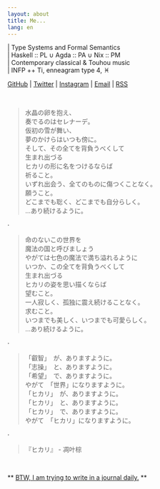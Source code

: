 ```yaml
---
layout: about
title: Me...
lang: en
---
```


| Type Systems and Formal Semantics  
| Haskell :: PL ∪ Agda :: PA ∪ Nix :: PM  
| Contemporary classical & Touhou music  
| INFP ++ Ti, enneagram type 4, ♓︎

[GitHub](https://github.com/raptazure) | [Twitter](https://twitter.com/raptazure) | [Instagram](https://www.instagram.com/raptazure/) | [Email](mailto:hermit0x9@outlook.com) | [RSS](https://raptazure.github.io/rss.xml)

<br />

<div lang="ja">

> 水晶の卵を抱え、  
> 奏でるのはセレナーデ。  
> 仮初の雪が舞い、  
> 夢のかけらはいつも傍に。  
> そして、その全てを背負うべくして  
> 生まれ出づる  
> ヒカリの形に名をつけるならば  
> 祈ること。  
> いずれ出会う、全てのものに傷つくことなく。  
> 願うこと。  
> どこまでも聡く、どこまでも自分らしく。  
> …あり続けるように。  

·

> 命のないこの世界を  
> 魔法の国と呼びましょう  
> やがては七色の魔法で満ち溢れるように  
> いつか、この全てを背負うべくして   
> 生まれ出づる  
> ヒカリの姿を思い描くならば  
> 望むこと。  
> 一人寂しく、孤独に震え続けることなく。  
> 求むこと。  
> いつまでも美しく、いつまでも可愛らしく。  
> …あり続けるように。  

·

> 「叡智」　が、ありますように。  
> 「志操」　と、ありますように。  
> 「希望」　で、ありますように。  
> やがて　「世界」になりますように。  
> 「ヒカリ」　が、ありますように。  
> 「ヒカリ」　と、ありますように。  
> 「ヒカリ」　で、ありますように。  
> やがて　「ヒカリ」になりますように。  

·

> 『ヒカリ』 - 凋叶棕

</div>

<br />

** [BTW, I am trying to write in a journal daily.](https://raptazure.github.io/journal) **
